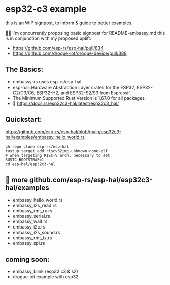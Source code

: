 # esp32-c3 example

this is an WIP signpost, to inform & guide to better examples. 

👋🏻 I'm concurrently proposing basic signpost for README-embassy.md this is in conjunction with my proposed uplift:
* https://github.com/esp-rs/esp-hal/pull/834
* https://github.com/drogue-iot/drogue-device/pull/388

## The Basics:
* embassy-rs uses esp-rs/esp-hal
* esp-hal: Hardware Abstraction Layer crates for the ESP32, ESP32-C2/C3/C6, ESP32-H2, and ESP32-S2/S3 from Espressif.
* The Minimum Supported Rust Version is 1.67.0 for all packages.
* 🔗 https://docs.rs/esp32c3-hal/latest/esp32c3_hal/

## Quickstart:
https://github.com/esp-rs/esp-hal/blob/main/esp32c3-hal/examples/embassy_hello_world.rs

```
gh repo clone esp-rs/esp-hal
rustup target add riscv32imc-unknown-none-elf
# when targeting RISC-V arch. necessary to set:
RUSTC_BOOTSTRAP=1
cd esp-hal/esp32c3-hal

```

## 🥰 more github.com/esp-rs/esp-hal/esp32c3-hal/examples
* embassy_hello_world.rs  
* embassy_i2s_read.rs   
* embassy_rmt_rx.rs  
* embassy_serial.rs  
* embassy_wait.rs
* embassy_i2c.rs          
* embassy_i2s_sound.rs
* embassy_rmt_tx.rs
* embassy_spi.rs

## coming soon:
* embassy_blink (esp32 c3 & s2)
* drogue-iot example with esp32



